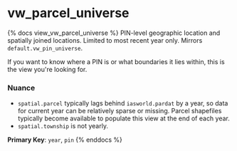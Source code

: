 # vw_parcel_universe

{% docs view_vw_parcel_universe %}
PIN-level geographic location and spatially joined locations. Limited to most
recent year only. Mirrors `default.vw_pin_universe`.

If you want to know where a PIN is or what boundaries it lies within, this
is the view you're looking for.

### Nuance

- `spatial.parcel` typically lags behind `iasworld.pardat` by a year, so data
  for current year can be relatively sparse or missing. Parcel shapefiles
  typically become available to populate this view at the end of each year.
- `spatial.township` is not yearly.

**Primary Key**: `year`, `pin`
{% enddocs %}